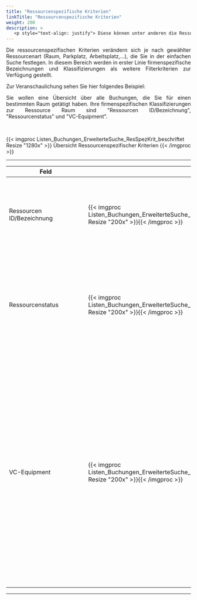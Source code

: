 ```yaml
---
title: "Ressourcenspezifische Kriterien"
linkTitle: "Ressourcenspezifische Kriterien"
weight: 200
description: >
   <p style="text-align: justify"> Diese können unter anderen die Ressourcen ID oder  Bezeichnung sein. </p>
---
```

<p style="text-align: justify"> Die ressourcenspezifischen Kriterien verändern sich je nach gewählter Ressourcenart (Raum, Parkplatz, Arbeitsplatz,...), die Sie in der einfachen Suche festlegen. 
In diesem Bereich werden in erster Linie firmenspezifische Bezeichnungen und Klassifizierungen als weitere Filterkriterien zur Verfügung gestellt. </p>

Zur Veranschaulichung sehen Sie hier folgendes Beispiel:

<p style="text-align: justify"> Sie wollen eine Übersicht über alle Buchungen, die Sie für einen bestimmten Raum getätigt haben. Ihre firmenspezifischen Klassifizierungen zur Ressource Raum sind "Ressourcen ID/Bezeichnung", "Ressourcenstatus" und "VC-Equipment". </p>

<br/>

{{< imgproc Listen_Buchungen_ErweiterteSuche_ResSpezKrit_beschriftet Resize "1280x" >}}
Übersicht Ressourcenspezifischer Kriterien 
{{< /imgproc >}}


---
|<div style="width:200px">Feld</div>|<div style="width:200px"></div>|Bedeutung|
|---|---|---|
|Ressourcen ID/Bezeichnung|{{< imgproc Listen_Buchungen_ErweiterteSuche_ResSpezKrit_ID Resize "200x" >}}{{< /imgproc >}}|Hier können Sie direkt nach der eindeutigen Ressourcen Nummer oder der Ressourcen Bezeichnung filtern.|
|Ressourcenstatus|{{< imgproc Listen_Buchungen_ErweiterteSuche_ResSpezKrit_Status Resize "200x" >}}{{< /imgproc >}}|**Aktiv:** </br> Es werden nur Buchungen in zugänglichen Räumen angezeigt <br/> **Inaktiv:** Es werden nur Buchungen in nicht zugänglichen Räumen angezeigt|
|VC-Equipment|{{< imgproc Listen_Buchungen_ErweiterteSuche_ResSpezKrit_VC Resize "200x" >}}{{< /imgproc >}}|**Alle Räume:** </br> Es werden alle Räume berücksichtigt <br/> **Raum ohne VC:** Es werden nur Buchungen in Räumen ohne VC-Equipment berücksichtigt <br/> **Raum mit VC:** </br> Es werden nur Buchungen in Räumen ohne VC-Equipment berücksichtigt <br/> **Raum mit VC integral:** </br> Es werden nur Buchungen in Räumen mit fest verbautem VC-Equipment berücksichtigt|
---
